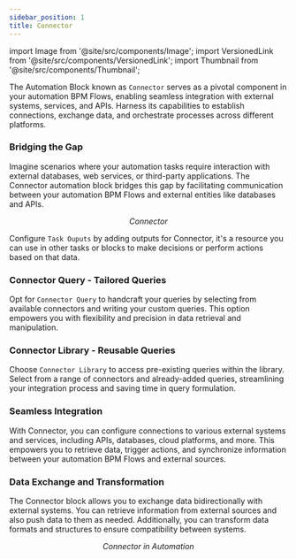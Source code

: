 ```yaml
---
sidebar_position: 1
title: Connector
---
```


import Image from '@site/src/components/Image';
import VersionedLink from '@site/src/components/VersionedLink';
import Thumbnail from '@site/src/components/Thumbnail';

The Automation Block known as `Connector` serves as a pivotal component in your automation BPM Flows, enabling seamless integration with external systems, services, and APIs. Harness its capabilities to establish connections, exchange data, and orchestrate processes across different platforms.

<figure>
<Thumbnail src="/img/reference/automation-blocks/connector/connector.jpeg" alt="Connector" />
</figure>

### Bridging the Gap

Imagine scenarios where your automation tasks require interaction with external databases, web services, or third-party applications. The Connector automation block bridges this gap by facilitating communication between your automation BPM Flows and external entities like databases and APIs.


<figure>
<Thumbnail src="/img/reference/automation-blocks/connector/connector-visual.jpeg" alt="Connector" />
<figcaption align='center'><i>Connector</i></figcaption>
</figure>

Configure `Task Ouputs` by adding outputs for Connector, it's a resource you can use in other tasks or blocks to make decisions or perform actions based on that data.

### Connector Query - Tailored Queries

Opt for `Connector Query` to handcraft your queries by selecting from available connectors and writing your custom queries. This option empowers you with flexibility and precision in data retrieval and manipulation.

<figure>
<Thumbnail src="/img/reference/automation-blocks/connector/connector-visual.jpeg" alt="Connector" />
</figure>

### Connector Library - Reusable Queries

Choose `Connector Library` to access pre-existing queries within the library. Select from a range of connectors and already-added queries, streamlining your integration process and saving time in query formulation.

<figure>
<Thumbnail src="/img/reference/automation-blocks/connector/library.jpeg" alt="Connector" />
</figure>

### Seamless Integration

With Connector, you can configure connections to various external systems and services, including APIs, databases, cloud platforms, and more. This empowers you to retrieve data, trigger actions, and synchronize information between your automation BPM Flows and external sources.

### Data Exchange and Transformation

The Connector block allows you to exchange data bidirectionally with external systems. You can retrieve information from external sources and also push data to them as needed. Additionally, you can transform data formats and structures to ensure compatibility between systems.

<figure>
<Thumbnail src="/img/reference/automation-blocks/connector/connector-example.jpeg" alt="Connector" />
<figcaption align='center'><i>Connector in Automation</i></figcaption>
</figure>


